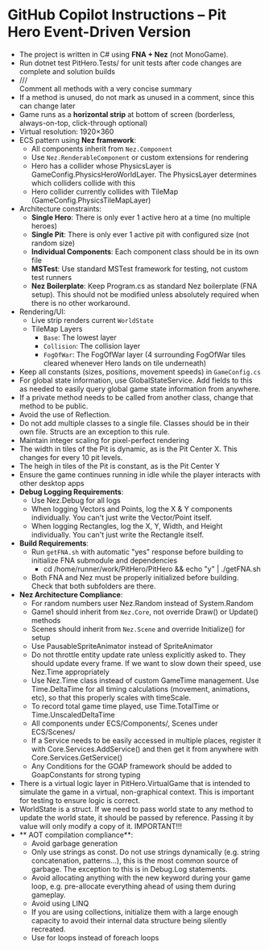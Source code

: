 # GitHub Copilot Instructions – Pit Hero Event-Driven Version

- The project is written in C# using **FNA + Nez** (not MonoGame).
- Run dotnet test PitHero.Tests/ for unit tests after code changes are complete and solution builds
- /// <summary> Comment all methods with a very concise summary
- If a method is unused, do not mark as unused in a comment, since this can change later
- Game runs as a **horizontal strip** at bottom of screen (borderless, always-on-top, click-through optional)
- Virtual resolution: 1920×360
- ECS pattern using **Nez framework**:
  - All components inherit from `Nez.Component`
  - Use `Nez.RenderableComponent` or custom extensions for rendering
  - Hero has a collider whose PhysicsLayer is GameConfig.PhysicsHeroWorldLayer.  The PhysicsLayer determines which colliders collide with this
  - Hero collider currently collides with TileMap (GameConfig.PhysicsTileMapLayer)
- Architecture constraints:
  - **Single Hero**: There is only ever 1 active hero at a time (no multiple heroes)
  - **Single Pit**: There is only ever 1 active pit with configured size (not random size)
  - **Individual Components**: Each component class should be in its own file
  - **MSTest**: Use standard MSTest framework for testing, not custom test runners
  - **Nez Boilerplate**: Keep Program.cs as standard Nez boilerplate (FNA setup).  This should not be modified unless absolutely required when there is no other workaround.
- Rendering/UI:
  - Live strip renders current `WorldState`
  - TileMap Layers
    - `Base`: The lowest layer
    - `Collision`: The collision layer	
	- `FogOfWar`: The FogOfWar layer (4 surrounding FogOfWar tiles cleared whenever Hero lands on tile underneath)
- Keep all constants (sizes, positions, movement speeds) in `GameConfig.cs`
- For global state information, use GlobalStateService.  Add fields to this as needed to easily query global game state information from anywhere.
- If a private method needs to be called from another class, change that method to be public.
- Avoid the use of Reflection.
- Do not add multiple classes to a single file. Classes should be in their own file.  Structs are an exception to this rule.
- Maintain integer scaling for pixel-perfect rendering
- The width in tiles of the Pit is dynamic, as is the Pit Center X.  This changes for every 10 pit levels.
- The heigh in tiles of the Pit is constant, as is the Pit Center Y
- Ensure the game continues running in idle while the player interacts with other desktop apps
- **Debug Logging Requirements**:
  - Use Nez.Debug for all logs
  - When logging Vectors and Points, log the X & Y components individually.  You can't just write the Vector/Point itself.
  - When logging Rectangles, log the X, Y, Width, and Height individually.  You can't just write the Rectangle itself.
- **Build Requirements**: 
  - Run `getFNA.sh` with automatic "yes" response before building to initialize FNA submodule and dependencies
    - cd /home/runner/work/PitHero/PitHero && echo "y" | ./getFNA.sh
  - Both FNA and Nez must be properly initialized before building.  Check that both subfolders are there.
- **Nez Architecture Compliance**:
  - For random numbers user Nez.Random instead of System.Random
  - Game1 should inherit from `Nez.Core`, not override Draw() or Update() methods
  - Scenes should inherit from `Nez.Scene` and override Initialize() for setup
  - Use PausableSpriteAnimator instead of SpriteAnimator
  - Do not throttle entity update rate unless explicitly asked to.  They should update every frame.  If we want to slow down their speed, use Nez.Time appropriately
  - Use Nez.Time class instead of custom GameTime management.  Use Time.DeltaTime for all timing calculations (movement, animations, etc), so that this properly scales with timeScale.
  - To record total game time played, use Time.TotalTime or Time.UnscaledDeltaTime
  - All components under ECS/Components/, Scenes under ECS/Scenes/
  - If a Service needs to be easily accessed in multiple places, register it with Core.Services.AddService() and then get it from anywhere with Core.Services.GetService<Service>()
  - Any Conditions for the GOAP framework should be added to GoapConstants for strong typing
- There is a virtual logic layer in PitHero.VirtualGame that is intended to simulate the game in a virtual, non-graphical context.  This is important for testing to ensure logic is correct.
- WorldState is a struct.  If we need to pass world state to any method to update the world state, it should be passed by reference.  Passing it by value will only modify a copy of it.  IMPORTANT!!!
- ** AOT compilation compliance**:
  - Avoid garbage generation
  - Only use strings as const. Do not use strings dynamically (e.g. string concatenation, patterns...), this is the most common source of garbage.  The exception to this is in Debug.Log statements.
  - Avoid allocating anything with the new keyword during your game loop, e.g. pre-allocate everything ahead of using them during gameplay.
  - Avoid using LINQ
  - If you are using collections, initialize them with a large enough capacity to avoid their internal data structure being silently recreated.
  - Use for loops instead of foreach loops